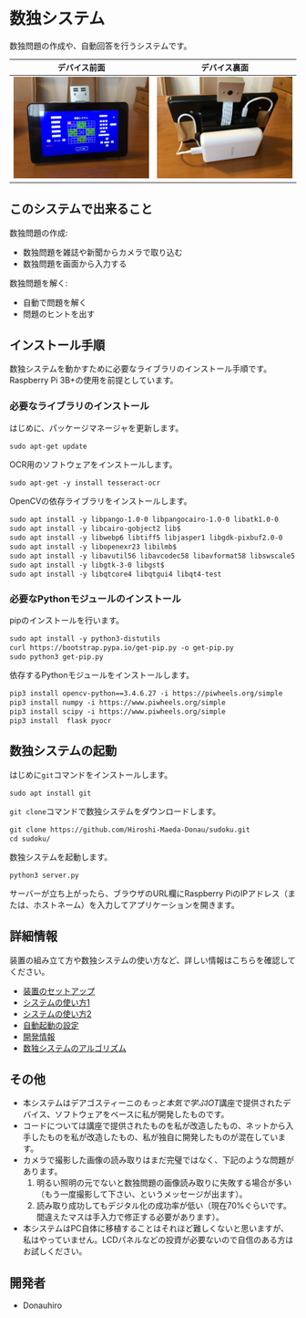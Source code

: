 # 数独システム

数独問題の作成や、自動回答を行うシステムです。

デバイス前面            | デバイス裏面
:-------------------:|:---------------------:
![デバイス前面](./images/front_view.jpeg) | ![デバイス裏面](./images/rear_view.jpeg)

## このシステムで出来ること

数独問題の作成:

- 数独問題を雑誌や新聞からカメラで取り込む
- 数独問題を画面から入力する

数独問題を解く:

- 自動で問題を解く
- 問題のヒントを出す

## インストール手順

数独システムを動かすために必要なライブラリのインストール手順です。Raspberry Pi 3B+の使用を前提としています。

### 必要なライブラリのインストール

はじめに、パッケージマネージャを更新します。

```shell
sudo apt-get update
```

OCR用のソフトウェアをインストールします。

```shell
sudo apt-get -y install tesseract-ocr
```

OpenCVの依存ライブラリをインストールします。

```shell
sudo apt install -y libpango-1.0-0 libpangocairo-1.0-0 libatk1.0-0 
sudo apt install -y libcairo-gobject2 lib$
sudo apt install -y libwebp6 libtiff5 libjasper1 libgdk-pixbuf2.0-0
sudo apt install -y libopenexr23 libilmb$
sudo apt install -y libavutil56 libavcodec58 libavformat58 libswscale5
sudo apt install -y libgtk-3-0 libgst$
sudo apt install -y libqtcore4 libqtgui4 libqt4-test
```

### 必要なPythonモジュールのインストール

pipのインストールを行います。

```shell
sudo apt install -y python3-distutils
curl https://bootstrap.pypa.io/get-pip.py -o get-pip.py
sudo python3 get-pip.py
```

依存するPythonモジュールをインストールします。

```shell
pip3 install opencv-python==3.4.6.27 -i https://piwheels.org/simple
pip3 install numpy -i https://www.piwheels.org/simple
pip3 install scipy -i https://www.piwheels.org/simple
pip3 install  flask pyocr
```

## 数独システムの起動

はじめに`git`コマンドをインストールします。

```
sudo apt install git
```

`git clone`コマンドで数独システムをダウンロードします。

```shell
git clone https://github.com/Hiroshi-Maeda-Donau/sudoku.git
cd sudoku/
```

数独システムを起動します。

```shell
python3 server.py
```

サーバーが立ち上がったら、ブラウザのURL欄にRaspberry PiのIPアドレス（または、ホストネーム）を入力してアプリケーションを開きます。

## 詳細情報

装置の組み立て方や数独システムの使い方など、詳しい情報はこちらを確認してください。

- [装置のセットアップ](./docs/setup.md)
- [システムの使い方1](./docs/usage.md)
- [システムの使い方2](./docs/usage2.md)
- [自動起動の設定](./docs/automation.md)
- [開発情報](./docs/development.md)
- [数独システムのアルゴリズム](./docs/algorithm.md)

## その他

- 本システムはデアゴスティーニの*もっと本気で学ぶIOT*講座で提供されたデバイス、ソフトウェアをベースに私が開発したものです。
- コードについては講座で提供されたものを私が改造したもの、ネットから入手したものを私が改造したもの、私が独自に開発したものが混在しています。
- カメラで撮影した画像の読み取りはまだ完璧ではなく、下記のような問題があります。
    1. 明るい照明の元でないと数独問題の画像読み取りに失敗する場合が多い（もう一度撮影して下さい、というメッセージが出ます）。
    2. 読み取り成功してもデジタル化の成功率が低い（現在70%ぐらいです。間違えたマスは手入力で修正する必要があります）。
- 本システムはPC自体に移植することはそれほど難しくないと思いますが、私はやっていません。LCDパネルなどの投資が必要ないので自信のある方はお試しください。

## 開発者

- Donauhiro
